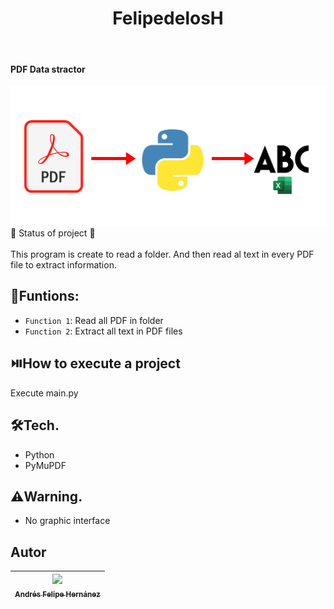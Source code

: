 <h1 align="center"> FelipedelosH </h1>
<br>
<h4>PDF Data stractor</h4>

![Banner](docs/banner.png)
:construction: Status of project :construction:
<br><br>
This program is create to read a folder. And then read al text in every PDF file to extract information.

## :hammer:Funtions:

- `Function 1`: Read all PDF in folder <br>
- `Function 2`: Extract all text in PDF files<br>


## :play_or_pause_button:How to execute a project

Execute main.py

## :hammer_and_wrench:Tech.

- Python
- PyMuPDF 

## :warning:Warning.

- No graphic interface

## Autor

| [<img src="https://avatars.githubusercontent.com/u/38327255?v=4" width=115><br><sub>Andrés Felipe Hernánez</sub>](https://github.com/felipedelosh)|
| :---: |